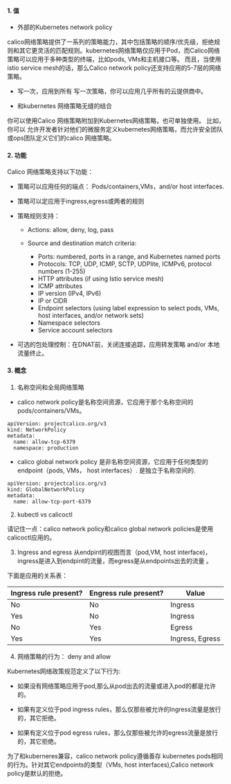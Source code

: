 #### 1. 值

- 外部的Kubernetes network policy

calico网络策略提供了一系列的策略能力，其中包括策略的顺序/优先级，拒绝规则和其它更灵活的匹配规则。kubernetes网络策略仅应用于Pod，而Calico网络策略可以应用于多种类型的终端，比如pods, VMs和主机接口等。 而且，当使用istio service mesh的话，那么Calico network policy还支持应用的5-7层的网络策略。

- 写一次，应用到所有
写一次策略，你可以应用几乎所有的云提供商中。

- 和kubernetes 网络策略无缝的结合

你可以使用Calico 网络策略附加到Kubernetes网络策略，也可单独使用。 比如，你可以 允许开发者针对他们的微服务定义kubernetes网络策略，而允许安全团队或ops团队定义它们的calico 网络策略。

#### 2. 功能
Calico 网络策略支持以下功能：

- 策略可以应用任何的端点： Pods/containers,VMs，and/or host interfaces.

- 策略可以定应用于ingress,egress或两者的规则

- 策略规则支持：

	- Actions: allow, deny, log, pass
	
	- Source and destination match criteria:
		- Ports: numbered, ports in a range, and Kubernetes named ports
		- Protocols: TCP, UDP, ICMP, SCTP, UDPlite, ICMPv6, protocol numbers (1-255)
		- HTTP attributes (if using Istio service mesh)
		- ICMP attributes
		- IP version (IPv4, IPv6)
		- IP or CIDR
		- Endpoint selectors (using label expression to select pods, VMs, host interfaces, and/or network sets)
		- Namespace selectors
		- Service account selectors

- 可选的包处理控制：在DNAT前，关闭连接追踪，应用转发策略 and/or 本地流量终止。

#### 3. 概念

1. 名称空间和全局网络策略

- calico network policy是名称空间资源，它应用于那个名称空间的pods/containers/VMs。

```shell
apiVersion: projectcalico.org/v3
kind: NetworkPolicy
metadata:
  name: allow-tcp-6379
  namespace: production
```

- calico global network policy 是非名称空间资源，它应用于任何类型的endpoint（pods, VMs， host interfaces）. 是独立于名称空间的.

```shell
apiVersion: projectcalico.org/v3
kind: GlobalNetworkPolicy
metadata:
  name: allow-tcp-port-6379
```

2. kubectl vs calicoctl

请记住一点：calico network policy和calico global network policies是使用calicoctl应用的。

3. Ingress and egress
从endpint的视图而言（pod,VM, host interface)， ingress是进入到endpint的流量，而egress是从endpoints出去的流量 。

下面是应用的关系表：

|Ingress rule present?   |Engress rule present?   |Value   |
| ------------ | ------------ | ------------ |
|No   | No  |Ingress   |
|Yes   |No   |Ingress   |
|No   |Yes   |Egress   |
|Yes   |Yes   |Ingress, Egress   |

4. 网络策略的行为： deny and allow

Kubernetes网络政策规范定义了以下行为:

- 如果没有网络策略应用于pod,那么从pod出去的流量或进入pod的都是允许的。

- 如果有定义位于pod ingress rules，那么仅那些被允许的Ingress流量是放行的，其它拒绝。

- 如果有定义位于pod egress rules，那么仅那些被允许的egress流量是放行的，其它拒绝。

为了和kuberneres兼容，calico network policy遵循善存 kubernetes pods相同的行为。针对其它endpoints的类型（VMs, host interfaces),Calico network policy是默认的拒绝。


